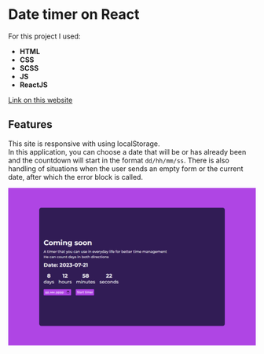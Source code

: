 # Date timer on React
For this project I used:
* __HTML__
* __CSS__
* __SCSS__
* __JS__
* __ReactJS__

[Link on this website](https://k-a-webdev.github.io/DateTimer_React/)

## Features
This site is responsive with using localStorage. \
In this application, you can choose a date that will be or has already been and the countdown will start in the format `dd/hh/mm/ss`.
There is also handling of situations when the user sends an empty form or the current date, after which the error block is called.

![Preview photo](src/img/Preview.png)
